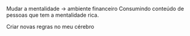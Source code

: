Mudar a mentalidade -> ambiente financeiro
Consumindo conteúdo de pessoas que tem a mentalidade rica.

Criar novas regras no meu cérebro
